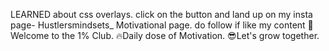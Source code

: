 LEARNED about css overlays.
click on the button and land up on my insta page- Hustlersmindsets_ Motivational page.
do follow if like my content
💫Welcome to the 1% Club.
🔥Daily dose of Motivation.
😎Let's grow together.
